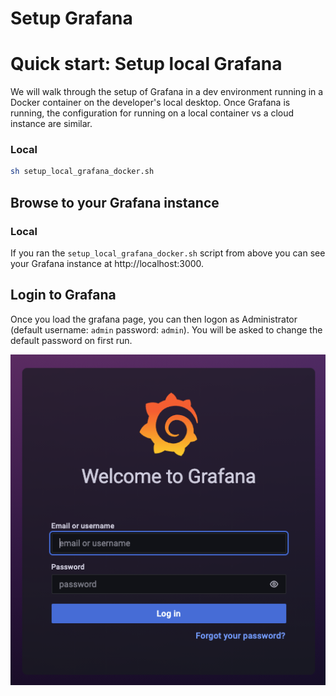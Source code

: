 # Setup Grafana 
# Quick start: Setup local Grafana

We will walk through the setup of Grafana in a dev environment running in a Docker container on the developer's local desktop. Once Grafana is running, the configuration for running on a local container vs a cloud instance are similar.

### Local

```bash
sh setup_local_grafana_docker.sh
```

## Browse to your Grafana instance

### Local

If you ran the `setup_local_grafana_docker.sh` script from above you can see your Grafana instance at http://localhost:3000.

## Login to Grafana

Once you load the grafana page, you can then logon as Administrator (default username: `admin` password: `admin`). You will be asked to change the default password on first run.

![Grafana Login](docs/images/grafana_login.png)
